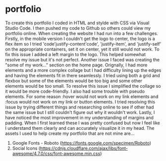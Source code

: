 # portfolio
To create this portfolio I coded in HTML and stylde with CSS via Visual Studio Code. I then pushed my code to Github so others could view my portfolio online. When creating the website I had run into a few challenges. Firstly, in the mobile version I couldn't get the logo to center, the logo is a flex item so I tried 'code'justify-content'code', 'justify-item', and 'justify-self' on the appropriate containers, set it on center, yet it still would not work. To fix this issue I added a left margin to the logo. This helped somewhat resolve my issue but it's not perfect. Another issue I faced was creating the "some of my work..." section on the home page. Orignally, I had more elements and a more complex collage but I had difficulty lining up the edges and having the elements fit in there seamlessly. I tried using both a grid and flexbox but some of the elements would be too big and some other elements would be too small. To resolve this issue I simplified the collage so it would be more code-friendly. I also had some trouble with pseudo elements. For some reason :hover would not work on my link elements and :focus would not work on my link or button elements. I tried resolving this issue by trying different things and researching online to see if other had the same issue but I still couldn't figure out why it wouldn't work. Lastly, I have noticed the most improvement in my understanding of margins and padding. When I first learned these I was pretty confused but now I feel like I understand them clearly and can accurately visualize it in my head. 
The assets I used to help create my portfolio that are not mine are...
1. Google Fonts - Roboto (https://fonts.google.com/specimen/Roboto)
2. Social Icons (https://cdnjs.cloudflare.com/ajax/libs/font-awesome/4.7.0/css/font-awesome.min.css)
